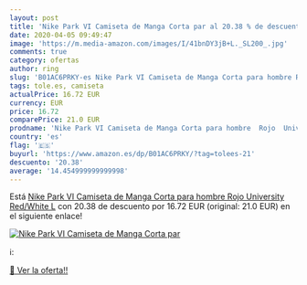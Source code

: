 ```yaml
---
layout: post
title: 'Nike Park VI Camiseta de Manga Corta par al 20.38 % de descuento'
date: 2020-04-05 09:49:47
image: 'https://m.media-amazon.com/images/I/41bnDY3jB+L._SL200_.jpg'
comments: true
category: ofertas
author: ring
slug: 'B01AC6PRKY-es Nike Park VI Camiseta de Manga Corta para hombre Rojo...'
tags: tole.es, camiseta
actualPrice: 16.72 EUR
currency: EUR
price: 16.72
comparePrice: 21.0 EUR
prodname: 'Nike Park VI Camiseta de Manga Corta para hombre  Rojo  University Red/White   L'
country: 'es'
flag: '🇪🇸'
buyurl: 'https://www.amazon.es/dp/B01AC6PRKY/?tag=tolees-21'
descuento: '20.38'
average: '14.454999999999998'
---
```


Está [Nike Park VI Camiseta de Manga Corta para hombre  Rojo  University Red/White   L](https://www.amazon.es/dp/B01AC6PRKY/?tag=tolees-21) con 20.38 de descuento por 16.72 EUR (original: 21.0 EUR) en el siguiente enlace!

[![Nike Park VI Camiseta de Manga Corta par](https://m.media-amazon.com/images/I/41bnDY3jB+L._SL200_.jpg)](https://www.amazon.es/dp/B01AC6PRKY/?tag=tolees-21)

ℹ️:


[🛒 Ver la oferta!!](https://www.amazon.es/dp/B01AC6PRKY/?tag=tolees-21)
